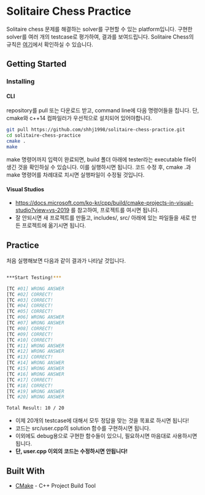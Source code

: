 # Solitaire Chess Practice

Solitaire chess 문제를 해결하는 solver를 구현할 수 있는 platform입니다. 구현한 solver를 여러 개의 testcase로 평가하여, 결과를 보여드립니다. Solitaire Chess의 규칙은 [여기](https://www.thinkfun.com/wp-content/uploads/2015/09/SolChess-3400-IN03.pdf)에서 확인하실 수 있습니다.

## Getting Started

### Installing

#### CLI

repository를 pull 또는 다운로드 받고, command line에 다음 명령어들을 칩니다. 단, cmake와 c++14 컴파일러가 우선적으로 설치되어 있어야합니다.

```bash
git pull https://github.com/shhj1998/solitaire-chess-practice.git
cd solitaire-chess-practice
cmake .
make
```

make 명령어까지 입력이 완료되면, build 폴더 아래에 tester라는 executable file이 생긴 것을 확인하실 수 있습니다. 이를 실행하시면 됩니다. 코드 수정 후, cmake .과 make 명령어를 차례대로 치시면 실행파일이 수정될 것입니다.

#### Visual Studios

- <https://docs.microsoft.com/ko-kr/cpp/build/cmake-projects-in-visual-studio?view=vs-2019> 를 참고하여, 프로젝트를 여시면 됩니다.
- 잘 안되시면 새 프로젝트를 만들고, includes/, src/ 아래에 있는 파일들을 새로 만든 프로젝트에 옮기시면 됩니다.

## Practice

처음 실행해보면 다음과 같이 결과가 나타날 것입니다.

```bash

***Start Testing!***

[TC #01] WRONG ANSWER
[TC #02] CORRECT!
[TC #03] CORRECT!
[TC #04] CORRECT!
[TC #05] CORRECT!
[TC #06] WRONG ANSWER
[TC #07] WRONG ANSWER
[TC #08] CORRECT!
[TC #09] CORRECT!
[TC #10] CORRECT!
[TC #11] WRONG ANSWER
[TC #12] WRONG ANSWER
[TC #13] CORRECT!
[TC #14] WRONG ANSWER
[TC #15] WRONG ANSWER
[TC #16] WRONG ANSWER
[TC #17] CORRECT!
[TC #18] CORRECT!
[TC #19] WRONG ANSWER
[TC #20] WRONG ANSWER

Total Result: 10 / 20
```

- 이제 20개의 testcase에 대해서 모두 정답을 맞는 것을 목표로 하시면 됩니다! 
- 코드는 src/user.cpp의 solution 함수를 구현하시면 됩니다. 
- 이외에도 debug용으로 구현한 함수들이 있으니, 필요하시면 마음대로 사용하시면 됩니다. 
- **단, user.cpp 이외의 코드는 수정하시면 안됩니다!**

## Built With

* [CMake](https://cmake.org/) - C++ Project Build Tool
